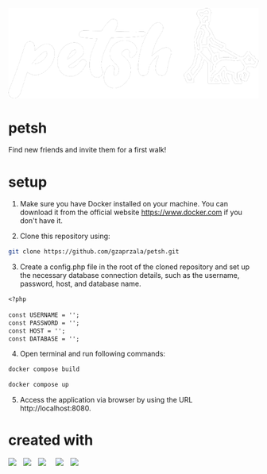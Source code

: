 ![](https://github.com/gzaprzala/petsh/blob/main/public/img/logo.png)

# petsh

Find new friends and invite them for a first walk!

# setup

1. Make sure you have Docker installed on your machine. You can download it from the official website https://www.docker.com if you don't have it.

2. Clone this repository using:

```bash
git clone https://github.com/gzaprzala/petsh.git
```

3. Create a config.php file in the root of the cloned repository and set up the necessary database connection details, such as the username, password, host, and database name.

```code
<?php

const USERNAME = '';
const PASSWORD = '';
const HOST = '';
const DATABASE = '';
```

4. Open terminal and run following commands:

```bash
docker compose build
```

```bash
docker compose up
```

5. Access the application via browser by using the URL http://localhost:8080.

# created with

<img align="left" width="30px" padding-right="5px" src="https://pics.freeicons.io/uploads/icons/png/8804286661557996995-512.png" />
<img align="left" width="30px" padding-right="5px" src="https://pics.freeicons.io/uploads/icons/png/632690741557997006-512.png" />
<img align="left" width="35px" padding-right="5px" src="https://pics.freeicons.io/uploads/icons/png/2765419221551942634-512.png" />
<img align="left" width="30px" padding-right="5px" src="https://pics.freeicons.io/uploads/icons/png/21088442871540553614-512.png" />
<img align="left" width="30px" padding-right="5px" src="https://cdn-icons-png.flaticon.com/512/5969/5969059.png" />
